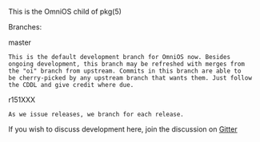 This is the OmniOS child of pkg(5)

Branches:

master

	This is the default development branch for OmniOS now. Besides
	ongoing development, this branch may be refreshed with merges from
	the "oi" branch from upstream. Commits in this branch are able to
	be cherry-picked by any upstream branch that wants them. Just follow
	the CDDL and give credit where due.

r151XXX

	As we issue releases, we branch for each release.

If you wish to discuss development here, join the discussion on
[Gitter](https://gitter.im/omniosorg/Lobby)

